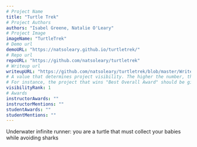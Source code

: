 ```yaml
---
# Project Name
title: "Turtle Trek"
# Project Authors
authors: "Isabel Greene, Natalie O'Leary"
# Project Image
imageName: "TurtleTrek"
# Demo url
demoURL: "https://natsoleary.github.io/turtletrek/"
# Repo url
repoURL: "https://github.com/natsoleary/turtletrek"
# Writeup url
writeupURL: "https://github.com/natsoleary/turtletrek/blob/master/Writeup.pdf"
# A value that determines project visibility. The higher the number, the closer it will appear to the top
# For instance, the project that wins "Best Overall Award" should be given the highest visibilityRank
visibilityRank: 1
# Awards
instructorAwards: ""
instructorMentions: ""
studentAwards: ""
studentMentions: ""
---
```

Underwater infinite runner: you are a turtle that must collect your babies while avoiding sharks
